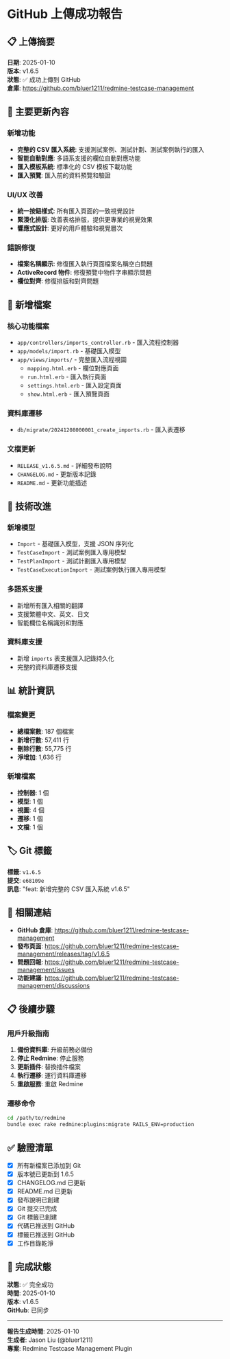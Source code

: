 # GitHub 上傳成功報告

## 📋 上傳摘要

**日期**: 2025-01-10  
**版本**: v1.6.5  
**狀態**: ✅ 成功上傳到 GitHub  
**倉庫**: https://github.com/bluer1211/redmine-testcase-management

## 🚀 主要更新內容

### 新增功能
- **完整的 CSV 匯入系統**: 支援測試案例、測試計劃、測試案例執行的匯入
- **智能自動對應**: 多語系支援的欄位自動對應功能
- **匯入模板系統**: 標準化的 CSV 模板下載功能
- **匯入預覽**: 匯入前的資料預覽和驗證

### UI/UX 改善
- **統一按鈕樣式**: 所有匯入頁面的一致視覺設計
- **緊湊化排版**: 改善表格排版，提供更專業的視覺效果
- **響應式設計**: 更好的用戶體驗和視覺層次

### 錯誤修復
- **檔案名稱顯示**: 修復匯入執行頁面檔案名稱空白問題
- **ActiveRecord 物件**: 修復預覽中物件字串顯示問題
- **欄位對齊**: 修復排版和對齊問題

## 📁 新增檔案

### 核心功能檔案
- `app/controllers/imports_controller.rb` - 匯入流程控制器
- `app/models/import.rb` - 基礎匯入模型
- `app/views/imports/` - 完整匯入流程視圖
  - `mapping.html.erb` - 欄位對應頁面
  - `run.html.erb` - 匯入執行頁面
  - `settings.html.erb` - 匯入設定頁面
  - `show.html.erb` - 匯入預覽頁面

### 資料庫遷移
- `db/migrate/20241208000001_create_imports.rb` - 匯入表遷移

### 文檔更新
- `RELEASE_v1.6.5.md` - 詳細發布說明
- `CHANGELOG.md` - 更新版本記錄
- `README.md` - 更新功能描述

## 🔧 技術改進

### 新增模型
- `Import` - 基礎匯入模型，支援 JSON 序列化
- `TestCaseImport` - 測試案例匯入專用模型
- `TestPlanImport` - 測試計劃匯入專用模型
- `TestCaseExecutionImport` - 測試案例執行匯入專用模型

### 多語系支援
- 新增所有匯入相關的翻譯
- 支援繁體中文、英文、日文
- 智能欄位名稱識別和對應

### 資料庫支援
- 新增 `imports` 表支援匯入記錄持久化
- 完整的資料庫遷移支援

## 📊 統計資訊

### 檔案變更
- **總檔案數**: 187 個檔案
- **新增行數**: 57,411 行
- **刪除行數**: 55,775 行
- **淨增加**: 1,636 行

### 新增檔案
- **控制器**: 1 個
- **模型**: 1 個
- **視圖**: 4 個
- **遷移**: 1 個
- **文檔**: 1 個

## 🏷️ Git 標籤

**標籤**: `v1.6.5`  
**提交**: `e68109e`  
**訊息**: "feat: 新增完整的 CSV 匯入系統 v1.6.5"

## 🔗 相關連結

- **GitHub 倉庫**: https://github.com/bluer1211/redmine-testcase-management
- **發布頁面**: https://github.com/bluer1211/redmine-testcase-management/releases/tag/v1.6.5
- **問題回報**: https://github.com/bluer1211/redmine-testcase-management/issues
- **功能建議**: https://github.com/bluer1211/redmine-testcase-management/discussions

## 📋 後續步驟

### 用戶升級指南
1. **備份資料庫**: 升級前務必備份
2. **停止 Redmine**: 停止服務
3. **更新插件**: 替換插件檔案
4. **執行遷移**: 運行資料庫遷移
5. **重啟服務**: 重啟 Redmine

### 遷移命令
```bash
cd /path/to/redmine
bundle exec rake redmine:plugins:migrate RAILS_ENV=production
```

## ✅ 驗證清單

- [x] 所有新檔案已添加到 Git
- [x] 版本號已更新到 1.6.5
- [x] CHANGELOG.md 已更新
- [x] README.md 已更新
- [x] 發布說明已創建
- [x] Git 提交已完成
- [x] Git 標籤已創建
- [x] 代碼已推送到 GitHub
- [x] 標籤已推送到 GitHub
- [x] 工作目錄乾淨

## 🎉 完成狀態

**狀態**: ✅ 完全成功  
**時間**: 2025-01-10  
**版本**: v1.6.5  
**GitHub**: 已同步

---

**報告生成時間**: 2025-01-10  
**生成者**: Jason Liu (@bluer1211)  
**專案**: Redmine Testcase Management Plugin
